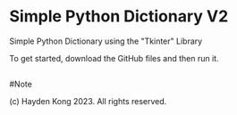 # Simple Python Dictionary V2
Simple Python Dictionary using the "Tkinter" Library

To get started, download the GitHub files and then run it.


##
#Note


(c) Hayden Kong 2023. All rights reserved.
